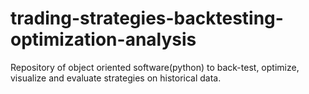 # trading-strategies-backtesting-optimization-analysis
Repository of object oriented software(python) to back-test, optimize, visualize and evaluate strategies on historical data. 
